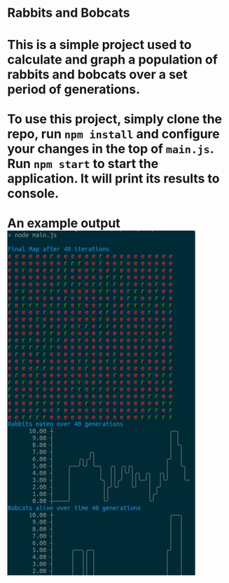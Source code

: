 <h1>Rabbits and Bobcats<h1>

This is a simple project used to calculate and graph a population of rabbits and bobcats over a set period of generations.
<br><br>To use this project, simply clone the repo, run `npm install` and configure your changes in the top of `main.js`.
<br>Run `npm start` to start the application. It will print its results to console.
<br><br>An example output
<br>
<img src='./example.png'>
